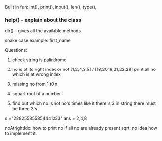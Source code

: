 Built in fun:
int(), print(), input(), len(), type(), 
### help() - explain about the class
 dir() - gives all the available methods

 <!-- How memory is being alocated in python? -->

snake case example: first_name



Questions: 
1. check string is palindrome 
2. no is at its right index or not [1,2,4,3,5]  / [18,20,19,21,22,28] print all no which is at wrong index

3. missing no from 1 t0 n
4. squart root of a number 

5. find out which no is not no's times like it there is 3 in string there must be three 3's 

s ="228255855854441333"
ans = 2,4,8


<!-- doubts -->
noAtrightIdx: how to print no if all no are already present
sqrt: no idea how to implement it. 
